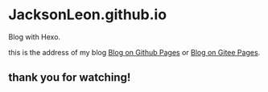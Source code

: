 # JacksonLeon.github.io
Blog with Hexo.

this is the address of my blog
[Blog on Github Pages](https://JacksonLeon.github.io) or [Blog on Gitee Pages](https://jacksonleon.gitee.io/).

## **thank you for watching!**
